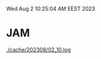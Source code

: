 Wed Aug  2 10:25:04 AM EEST 2023
# JAM
<a href='./cache/202308/02_10.log'>./cache/202308/02_10.log</a>
